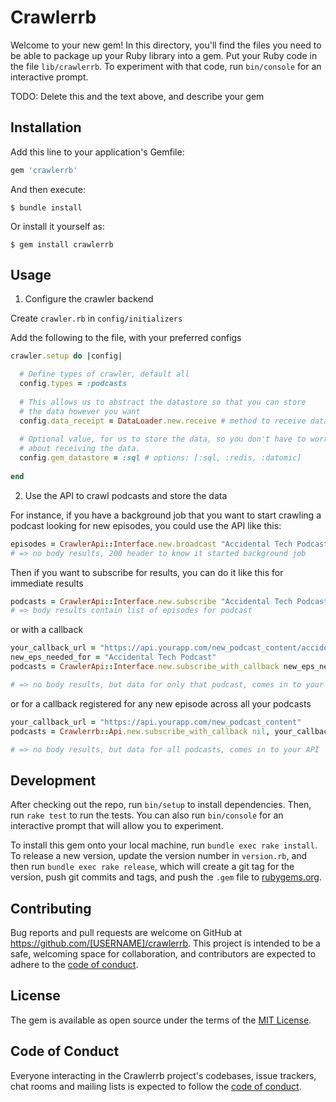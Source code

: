 # Crawlerrb

Welcome to your new gem! In this directory, you'll find the files you need to be able to package up your Ruby library into a gem. Put your Ruby code in the file `lib/crawlerrb`. To experiment with that code, run `bin/console` for an interactive prompt.

TODO: Delete this and the text above, and describe your gem

## Installation

Add this line to your application's Gemfile:

```ruby
gem 'crawlerrb'
```

And then execute:

    $ bundle install

Or install it yourself as:

    $ gem install crawlerrb

## Usage

1. Configure the crawler backend

Create `crawler.rb` in `config/initializers`

Add the following to the file, with your preferred configs

```ruby
crawler.setup do |config|

  # Define types of crawler, default all
  config.types = :podcasts
  
  # This allows us to abstract the datastore so that you can store
  # the data however you want
  config.data_receipt = DataLoader.new.receive # method to receive data
  
  # Optional value, for us to store the data, so you don't have to worry
  # about receiving the data.
  config.gem_datastore = :sql # options: [:sql, :redis, :datomic]
  
end
```

2. Use the API to crawl podcasts and store the data

For instance, if you have a background job that you want to start
crawling a podcast looking for new episodes, you could use the 
API like this:

```ruby
episodes = CrawlerApi::Interface.new.broadcast "Accidental Tech Podcast"
# => no body results, 200 header to know it started background job
```

Then if you want to subscribe for results, you can do it like this
for immediate results

```ruby
podcasts = CrawlerApi::Interface.new.subscribe "Accidental Tech Podcasts"
# => body results contain list of episodes for podcast
```

or with a callback

```ruby
your_callback_url = "https://api.yourapp.com/new_podcast_content/accidental-tech-podcast"
new_eps_needed_for = "Accidental Tech Podcast"
podcasts = CrawlerApi::Interface.new.subscribe_with_callback new_eps_needed_for, your_callback_url

# => no body results, but data for only that podcast, comes in to your API
```

or for a callback registered for any new episode across all your podcasts

```ruby
your_callback_url = "https://api.yourapp.com/new_podcast_content"
podcasts = Crawlerrb::Api.new.subscribe_with_callback nil, your_callback_url

# => no body results, but data for all podcasts, comes in to your API
```

## Development

After checking out the repo, run `bin/setup` to install dependencies. Then, run `rake test` to run the tests. You can also run `bin/console` for an interactive prompt that will allow you to experiment.

To install this gem onto your local machine, run `bundle exec rake install`. To release a new version, update the version number in `version.rb`, and then run `bundle exec rake release`, which will create a git tag for the version, push git commits and tags, and push the `.gem` file to [rubygems.org](https://rubygems.org).

## Contributing

Bug reports and pull requests are welcome on GitHub at https://github.com/[USERNAME]/crawlerrb. This project is intended to be a safe, welcoming space for collaboration, and contributors are expected to adhere to the [code of conduct](https://github.com/[USERNAME]/crawlerrb/blob/master/CODE_OF_CONDUCT.md).


## License

The gem is available as open source under the terms of the [MIT License](https://opensource.org/licenses/MIT).

## Code of Conduct

Everyone interacting in the Crawlerrb project's codebases, issue trackers, chat rooms and mailing lists is expected to follow the [code of conduct](https://github.com/[USERNAME]/crawlerrb/blob/master/CODE_OF_CONDUCT.md).
